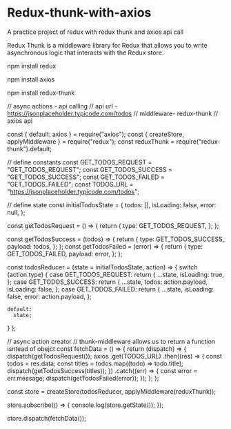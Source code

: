 # Redux-thunk-with-axios

A practice project of redux with redux thunk and axios api call

Redux Thunk is a middleware library for Redux that allows you to write asynchronous logic that interacts with the Redux store. 

npm install redux

npm install axios

npm install redux-thunk





// async actions - api calling
// api url - https://jsonplaceholder.typicode.com/todos
// middleware- redux-thunk
// axios api

const { default: axios } = require("axios");
const { createStore, applyMiddleware } = require("redux");
const reduxThunk = require("redux-thunk").default;

// define constants
const GET_TODOS_REQUEST = "GET_TODOS_REQUEST";
const GET_TODOS_SUCCESS = "GET_TODOS_SUCCESS";
const GET_TODOS_FAILED = "GET_TODOS_FAILED";
const TODOS_URL = "https://jsonplaceholder.typicode.com/todos";

// define state
const initialTodosState = {
  todos: [],
  isLoading: false,
  error: null,
};

const getTodosRequest = () => {
  return {
    type: GET_TODOS_REQUEST,
  };
};

const getTodosSuccess = (todos) => {
  return {
    type: GET_TODOS_SUCCESS,
    payload: todos,
  };
};
const getTodosFailed = (error) => {
  return {
    type: GET_TODOS_FAILED,
    payload: error,
  };
};

const todosReducer = (state = initialTodosState, action) => {
  switch (action.type) {
    case GET_TODOS_REQUEST:
      return {
        ...state,
        isLoading: true,
      };
    case GET_TODOS_SUCCESS:
      return {
        ...state,
        todos: action.payload,
        isLoading: false,
      };
    case GET_TODOS_FAILED:
      return {
        ...state,
        isLoading: false,
        error: action.payload,
      };

    default:
      state;
  }
};

// async action creator
// thunk-middleware allows us to return a function isntead of obejct
const fetchData = () => {
  return (dispatch) => {
    dispatch(getTodosRequest());
    axios
      .get(TODOS_URL)
      .then((res) => {
        const todos = res.data;
        const titles = todos.map((todo) => todo.title);
        dispatch(getTodosSuccess(titles));
      })
      .catch((err) => {
        const error = err.message;
        dispatch(getTodosFailed(error));
      });
  };
};

const store = createStore(todosReducer, applyMiddleware(reduxThunk));

store.subscribe(() => {
  console.log(store.getState());
});

store.dispatch(fetchData());
